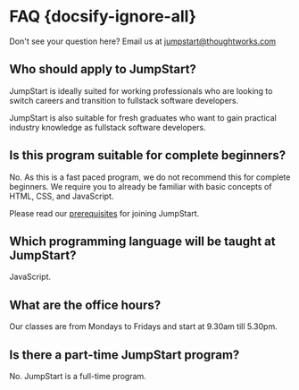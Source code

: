 # FAQ {docsify-ignore-all}

Don't see your question here? Email us at jumpstart@thoughtworks.com

## Who should apply to JumpStart?

JumpStart is ideally suited for working professionals who are looking to switch careers and transition to fullstack software developers.

JumpStart is also suitable for fresh graduates who want to gain practical industry knowledge as fullstack software developers.

## Is this program suitable for complete beginners?

No. As this is a fast paced program, we do not recommend this for complete beginners. We require you to already be familiar with basic concepts of HTML, CSS, and JavaScript.

Please read our [prerequisites](/introduction/prerequisite) for joining JumpStart.

## Which programming language will be taught at JumpStart?

JavaScript.

## What are the office hours?

Our classes are from Mondays to Fridays and start at 9.30am till 5.30pm.

## Is there a part-time JumpStart program?

No. JumpStart is a full-time program.
